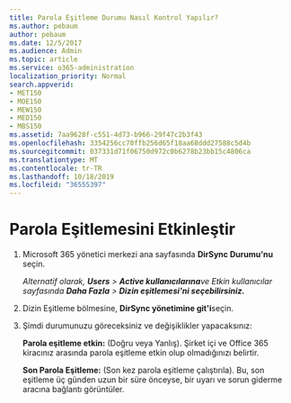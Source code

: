 ```yaml
---
title: Parola Eşitleme Durumu Nasıl Kontrol Yapılır?
ms.author: pebaum
author: pebaum
ms.date: 12/5/2017
ms.audience: Admin
ms.topic: article
ms.service: o365-administration
localization_priority: Normal
search.appverid:
- MET150
- MOE150
- MEW150
- MED150
- MBS150
ms.assetid: 7aa9628f-c551-4d73-b966-29f47c2b3f43
ms.openlocfilehash: 3354256cc70ffb256d65f18aa68ddd27588c5d4b
ms.sourcegitcommit: 037331d71f06750d972c0b6278b23bb15c4806ca
ms.translationtype: MT
ms.contentlocale: tr-TR
ms.lasthandoff: 10/18/2019
ms.locfileid: "36555397"
---
```

# <a name="enable-password-sync"></a>Parola Eşitlemesini Etkinleştir

1.  Microsoft 365 yönetici merkezi ana sayfasında **DirSync Durumu'nu** seçin. 
    
     *Alternatif olarak, **Users** \> **Active kullanıcılarına**ve Etkin kullanıcılar sayfasında **Daha Fazla** \> **Dizin eşitlemesi'ni seçebilirsiniz.*** 
    
2. Dizin Eşitleme bölmesine, **DirSync yönetimine git'i**seçin. 
    
3. Şimdi durumunuzu göreceksiniz ve değişiklikler yapacaksınız:
    
    **Parola eşitleme etkin:** (Doğru veya Yanlış). Şirket içi ve Office 365 kiracınız arasında parola eşitleme etkin olup olmadığınızı belirtir. 
    
    **Son Parola Eşitleme:** (Son kez parola eşitleme çalıştırıla). Bu, son eşitleme üç günden uzun bir süre önceyse, bir uyarı ve sorun giderme aracına bağlantı görüntüler. 
    


